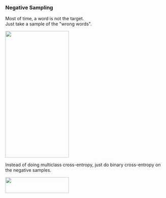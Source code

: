 <h3>Negative Sampling</h3>
<p>Most of time, a word is not the target.<br>
Just take a sample of the "wrong words".</p>
<img src="https://user-images.githubusercontent.com/17066776/66144110-32bdaf00-e643-11e9-83c8-f6927b58c282.png" width="200" height="400" />
<p>Instead of doing multiclass cross-entropy,
just do binary cross-entropy on the negative samples.</p>
<img src="https://user-images.githubusercontent.com/17066776/66144287-86c89380-e643-11e9-9014-319410d95624.png" width="200" height="50" />
